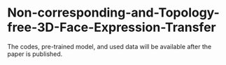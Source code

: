 # Non-corresponding-and-Topology-free-3D-Face-Expression-Transfer

The codes, pre-trained model, and used data will be available after the paper is published. 
